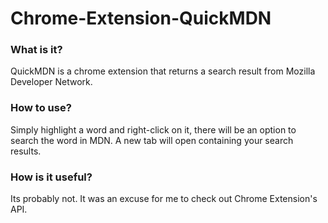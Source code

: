 Chrome-Extension-QuickMDN
=========================
### What is it? 
QuickMDN is a chrome extension that returns a search result from Mozilla Developer Network.

### How to use?
Simply highlight a word and right-click on it, there will be an option to search the word in MDN. A new tab will open containing your search results.

### How is it useful? 
Its probably not. It was an excuse for me to check out Chrome Extension's API. 
